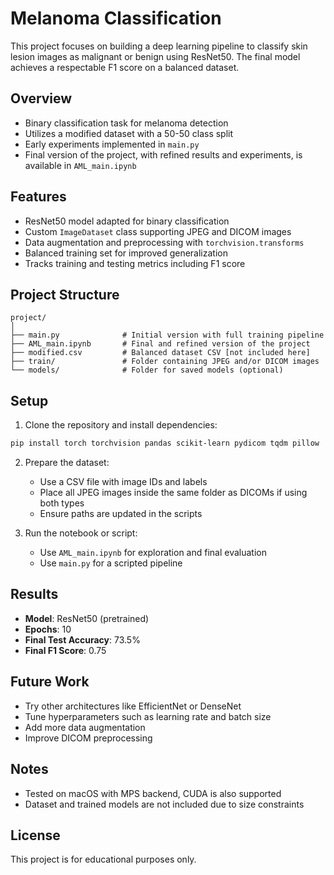 # Melanoma Classification

This project focuses on building a deep learning pipeline to classify skin lesion images as malignant or benign using ResNet50. The final model achieves a respectable F1 score on a balanced dataset.

## Overview

- Binary classification task for melanoma detection
- Utilizes a modified dataset with a 50-50 class split
- Early experiments implemented in `main.py`
- Final version of the project, with refined results and experiments, is available in `AML_main.ipynb`

## Features

- ResNet50 model adapted for binary classification
- Custom `ImageDataset` class supporting JPEG and DICOM images
- Data augmentation and preprocessing with `torchvision.transforms`
- Balanced training set for improved generalization
- Tracks training and testing metrics including F1 score

## Project Structure

```
project/
│
├── main.py              # Initial version with full training pipeline
├── AML_main.ipynb       # Final and refined version of the project
├── modified.csv         # Balanced dataset CSV [not included here]
├── train/               # Folder containing JPEG and/or DICOM images
└── models/              # Folder for saved models (optional)
```

## Setup

1. Clone the repository and install dependencies:

```bash
pip install torch torchvision pandas scikit-learn pydicom tqdm pillow
```

2. Prepare the dataset:
   - Use a CSV file with image IDs and labels
   - Place all JPEG images inside the same folder as DICOMs if using both types
   - Ensure paths are updated in the scripts

3. Run the notebook or script:
   - Use `AML_main.ipynb` for exploration and final evaluation
   - Use `main.py` for a scripted pipeline

## Results

- **Model**: ResNet50 (pretrained)
- **Epochs**: 10
- **Final Test Accuracy**: 73.5%
- **Final F1 Score**: 0.75

## Future Work

- Try other architectures like EfficientNet or DenseNet
- Tune hyperparameters such as learning rate and batch size
- Add more data augmentation
- Improve DICOM preprocessing

## Notes

- Tested on macOS with MPS backend, CUDA is also supported
- Dataset and trained models are not included due to size constraints

## License

This project is for educational purposes only.
